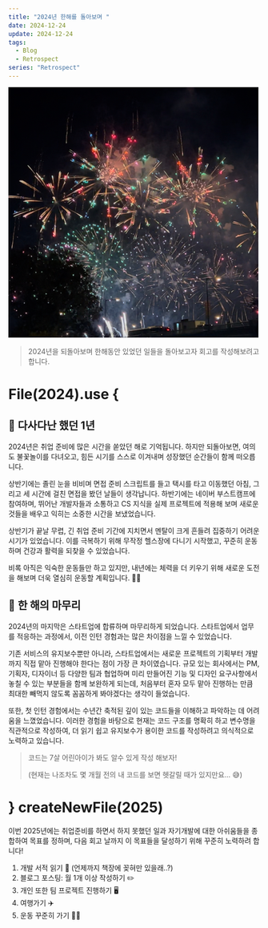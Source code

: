 ```yaml
---
title: "2024년 한해를 돌아보며 "
date: 2024-12-24
update: 2024-12-24
tags:
  - Blog
  - Retrospect
series: "Retrospect"
---
```

<img src = "./fireworks-festival.png" class="align-center">

> 2024년을 되돌아보며 한해동안 있었던 일들을 돌아보고자 회고를 작성해보려고 합니다.

# File(2024).use {

## 📌 다사다난 했던 1년
2024년은 취업 준비에 많은 시간을 쏟았던 해로 기억됩니다. 하지만 되돌아보면, 여의도 불꽃놀이를 다녀오고, 힘든 시기를 스스로 이겨내며 성장했던 순간들이 함께 떠오릅니다.

상반기에는 졸린 눈을 비비며 면접 준비 스크립트를 들고 택시를 타고 이동했던 아침, 그리고 세 시간에 걸친 면접을 봤던 날들이 생각납니다. 하반기에는 네이버 부스트캠프에 참여하며, 뛰어난 개발자들과 소통하고 CS 지식을 실제 프로젝트에 적용해 보며 새로운 것들을 배우고 익히는 소중한 시간을 보냈었습니다.

상반기가 끝날 무렵, 긴 취업 준비 기간에 지치면서 멘탈이 크게 흔들려 집중하기 어려운 시기가 있었습니다. 이를 극복하기 위해 무작정 헬스장에 다니기 시작했고, 꾸준히 운동하며 건강과 활력을 되찾을 수 있었습니다.

비록 아직은 익숙한 운동들만 하고 있지만, 내년에는 체력을 더 키우기 위해 새로운 도전을 해보며 더욱 열심히 운동할 계획입니다. 💪🏼

## 📌 한 해의 마무리

2024년의 마지막은 스타트업에 합류하며 마무리하게 되었습니다. 스타트업에서 업무를 적응하는 과정에서, 이전 인턴 경험과는 많은 차이점을 느낄 수 있었습니다. 

기존 서비스의 유지보수뿐만 아니라, 스타트업에서는 새로운 프로젝트의 기획부터 개발까지 직접 맡아 진행해야 한다는 점이 가장 큰 차이였습니다. 규모 있는 회사에서는 PM, 기획자, 디자이너 등 다양한 팀과 협업하며 미리 만들어진 기능 및 디자인 요구사항에서 놓칠 수 있는 부분들을 함께 보완하게 되는데, 처음부터 혼자 모두 맡아 진행하는 만큼 최대한 빼먹지 않도록 꼼꼼하게 봐야겠다는 생각이 들었습니다.

또한, 첫 인턴 경험에서는 수년간 축적된 깊이 있는 코드들을 이해하고 파악하는 데 어려움을 느꼈었습니다. 이러한 경험을 바탕으로 현재는 코드 구조를 명확히 하고 변수명을 직관적으로 작성하여, 더 읽기 쉽고 유지보수가 용이한 코드를 작성하려고 의식적으로 노력하고 있습니다.

> 코드는 7살 어린아이가 봐도 알수 있게 작성 해보자!
>
> (현재는 나조차도 몇 개월 전의 내 코드를 보면 헷갈릴 때가 있지만요... 😅)

# } createNewFile(2025)
이번 2025년에는 취업준비를 하면서 하지 못했던 일과 자기개발에 대한 아쉬움들을 종합하여 목표를 정하며, 다음 회고 날까지 이 목표들을 달성하기 위해 꾸준히 노력하려 합니다!
1. 개발 서적 읽기 📖 (언제까지 책장에 꽂혀만 있을래..?)
2. 블로그 포스팅: 월 1개 이상 작성하기 ✏️
3. 개인 또한 팀 프로젝트 진행하기 🖥️
4. 여행가기 ✈️ 
5. 운동 꾸준히 가기 💪🏼
